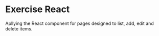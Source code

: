 # Exercise React #
Apllying the React component for pages designed to list, add, edit and delete items.
